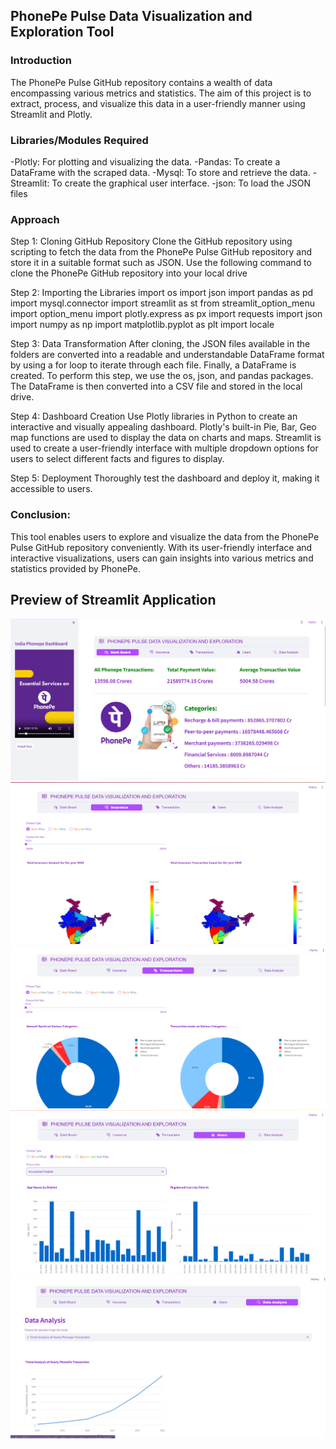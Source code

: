 ## PhonePe Pulse Data Visualization and Exploration Tool ##
### Introduction ###
The PhonePe Pulse GitHub repository contains a wealth of data encompassing various metrics and statistics. The aim of this project is to extract, process, and visualize this data in a user-friendly manner using Streamlit and Plotly.

### Libraries/Modules Required ###
-Plotly: For plotting and visualizing the data.
-Pandas: To create a DataFrame with the scraped data.
-Mysql: To store and retrieve the data.
-Streamlit: To create the graphical user interface.
-json: To load the JSON files

### Approach ###
Step 1: Cloning GitHub Repository
    Clone the GitHub repository using scripting to fetch the data from the PhonePe Pulse GitHub repository and store it in a suitable format such as JSON. Use the following command to clone the PhonePe GitHub repository into your local drive
 
Step 2: Importing the Libraries
    import os
    import json
    import pandas as pd
    import mysql.connector
    import streamlit as st
    from streamlit_option_menu import option_menu
    import plotly.express as px
    import requests
    import json
    import numpy as np
    import matplotlib.pyplot as plt
    import locale

Step 3: Data Transformation
    After cloning, the JSON files available in the folders are converted into a readable and understandable DataFrame format by using a for loop to iterate through each file. Finally, a DataFrame is created. To perform this step, we use the os, json, and pandas packages. The DataFrame is then converted into a CSV file and stored in the local drive.

Step 4: Dashboard Creation
    Use Plotly libraries in Python to create an interactive and visually appealing dashboard. Plotly's built-in Pie, Bar, Geo map functions are used to display the data on charts and maps. Streamlit is used to create a user-friendly interface with multiple dropdown options for users to select different facts and figures to display.

Step 5: Deployment
    Thoroughly test the dashboard and deploy it, making it accessible to users.

### Conclusion: ###
This tool enables users to explore and visualize the data from the PhonePe Pulse GitHub repository conveniently. With its user-friendly interface and interactive visualizations, users can gain insights into various metrics and statistics provided by PhonePe.

## Preview of Streamlit Application ##
![alt text](image.png)
![alt text](image-1.png)
![alt text](image-2.png)
![alt text](image-3.png)
![alt text](image-4.png)

